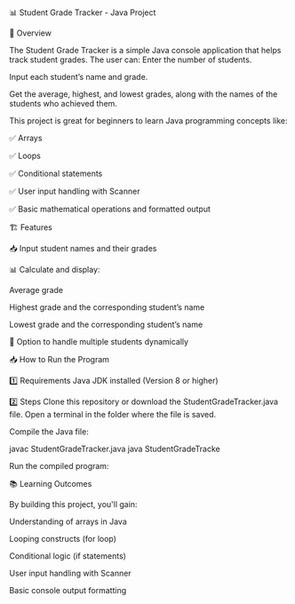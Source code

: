 📊 Student Grade Tracker - Java Project

🚀 Overview

The Student Grade Tracker is a simple Java console application that helps track student grades. The user can:
Enter the number of students.

Input each student’s name and grade.

Get the average, highest, and lowest grades, along with the names of the students who achieved them.

This project is great for beginners to learn Java programming concepts like:

✅ Arrays

✅ Loops

✅ Conditional statements

✅ User input handling with Scanner

✅ Basic mathematical operations and formatted output

🏗️ Features

📥 Input student names and their grades

📊 Calculate and display:

Average grade

Highest grade and the corresponding student’s name

Lowest grade and the corresponding student’s name

🚪 Option to handle multiple students dynamically

📥 How to Run the Program

1️⃣ Requirements
Java JDK installed (Version 8 or higher)

2️⃣ Steps
Clone this repository or download the StudentGradeTracker.java file.
Open a terminal in the folder where the file is saved.

Compile the Java file:

javac StudentGradeTracker.java
java StudentGradeTracke

Run the compiled program:

📚 Learning Outcomes

By building this project, you'll gain:

Understanding of arrays in Java

Looping constructs (for loop)

Conditional logic (if statements)

User input handling with Scanner

Basic console output formatting
